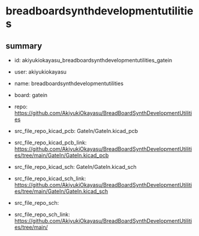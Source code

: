 # breadboardsynthdevelopmentutilities
 
## summary 
* id: akiyukiokayasu_breadboardsynthdevelopmentutilities_gatein
* user: akiyukiokayasu
* name: breadboardsynthdevelopmentutilities
* board: gatein
* repo: https://github.com/AkiyukiOkayasu/BreadBoardSynthDevelopmentUtilities
* src_file_repo_kicad_pcb: GateIn/GateIn.kicad_pcb
* src_file_repo_kicad_pcb_link: https://github.com/AkiyukiOkayasu/BreadBoardSynthDevelopmentUtilities/tree/main/GateIn/GateIn.kicad_pcb
* src_file_repo_kicad_sch: GateIn/GateIn.kicad_sch
* src_file_repo_kicad_sch_link: https://github.com/AkiyukiOkayasu/BreadBoardSynthDevelopmentUtilities/tree/main/GateIn/GateIn.kicad_sch

* src_file_repo_sch: 
* src_file_repo_sch_link: https://github.com/AkiyukiOkayasu/BreadBoardSynthDevelopmentUtilities/tree/main/






